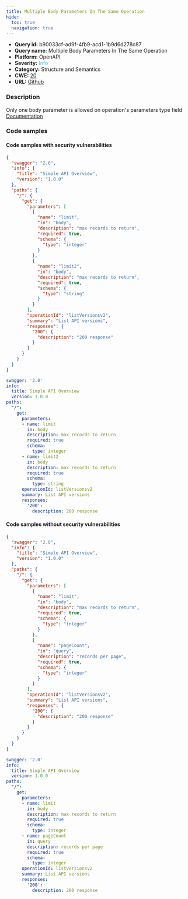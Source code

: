 ```yaml
---
title: Multiple Body Parameters In The Same Operation
hide:
  toc: true
  navigation: true
---
```


<style>
  .highlight .hll {
    background-color: #ff171742;
  }
  .md-content {
    max-width: 1100px;
    margin: 0 auto;
  }
</style>

-   **Query id:** b90033cf-ad9f-4fb9-acd1-1b9d6d278c87
-   **Query name:** Multiple Body Parameters In The Same Operation
-   **Platform:** OpenAPI
-   **Severity:** <span style="color:#5bc0de">Info</span>
-   **Category:** Structure and Semantics
-   **CWE:** <a href="https://cwe.mitre.org/data/definitions/20.html" onclick="newWindowOpenerSafe(event, 'https://cwe.mitre.org/data/definitions/20.html')">20</a>
-   **URL:** [Github](https://github.com/Checkmarx/kics/tree/master/assets/queries/openAPI/2.0/multi_body_parameters_same_operation)

### Description
Only one body parameter is allowed on operation's parameters type field<br>
[Documentation](https://swagger.io/specification/v2/#parameterObject)

### Code samples
#### Code samples with security vulnerabilities
```json title="Positive test num. 1 - json file" hl_lines="10"
{
  "swagger": "2.0",
  "info": {
    "title": "Simple API Overview",
    "version": "1.0.0"
  },
  "paths": {
    "/": {
      "get": {
        "parameters": [
          {
            "name": "limit",
            "in": "body",
            "description": "max records to return",
            "required": true,
            "schema": {
              "type": "integer"
            }
          },
          {
            "name": "limit2",
            "in": "body",
            "description": "max records to return",
            "required": true,
            "schema": {
              "type": "string"
            }
          }
        ],
        "operationId": "listVersionsv2",
        "summary": "List API versions",
        "responses": {
          "200": {
            "description": "200 response"
          }
        }
      }
    }
  }
}

```
```yaml title="Positive test num. 2 - yaml file" hl_lines="8"
swagger: '2.0'
info:
  title: Simple API Overview
  version: 1.0.0
paths:
  "/":
    get:
      parameters:
      - name: limit
        in: body
        description: max records to return
        required: true
        schema:
          type: integer
      - name: limit2
        in: body
        description: max records to return
        required: true
        schema:
          type: string
      operationId: listVersionsv2
      summary: List API versions
      responses:
        '200':
          description: 200 response

```


#### Code samples without security vulnerabilities
```json title="Negative test num. 1 - json file"
{
  "swagger": "2.0",
  "info": {
    "title": "Simple API Overview",
    "version": "1.0.0"
  },
  "paths": {
    "/": {
      "get": {
        "parameters": [
          {
            "name": "limit",
            "in": "body",
            "description": "max records to return",
            "required": true,
            "schema": {
              "type": "integer"
            }
          },
          {
            "name": "pageCount",
            "in": "query",
            "description": "records per page",
            "required": true,
            "schema": {
              "type": "integer"
            }
          }
        ],
        "operationId": "listVersionsv2",
        "summary": "List API versions",
        "responses": {
          "200": {
            "description": "200 response"
          }
        }
      }
    }
  }
}

```
```yaml title="Negative test num. 2 - yaml file"
swagger: '2.0'
info:
  title: Simple API Overview
  version: 1.0.0
paths:
  "/":
    get:
      parameters:
      - name: limit
        in: body
        description: max records to return
        required: true
        schema:
          type: integer
      - name: pageCount
        in: query
        description: records per page
        required: true
        schema:
          type: integer
      operationId: listVersionsv2
      summary: List API versions
      responses:
        '200':
          description: 200 response

```

